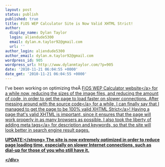 ```yaml
---
layout: post
status: publish
published: true
title: FiOS WEP Calculator Site is Now Valid XHTML Strict!
author:
  display_name: Dylan Taylor
  login: aliendude5300
  email: dylan.m.taylor92@gmail.com
  url: ''
author_login: aliendude5300
author_email: dylan.m.taylor92@gmail.com
wordpress_id: 905
wordpress_url: http://www.dylanmtaylor.com/?p=905
date: '2010-11-21 06:04:55 +0000'
date_gmt: '2010-11-21 06:04:55 +0000'
---
```

<p>I've been working on optimizing the&Acirc;&nbsp;<a href="http:&#47;&#47;fwc.dylanmtaylor.com">FiOS WEP Calculator website<&#47;a> for a while now, reducing the sizes of the image files, and reducing the amount of code, in order to get the page to load faster on slower connections. After messing around with the <a class="zem_slink" title="Source code" rel="wikipedia" href="http:&#47;&#47;en.wikipedia.org&#47;wiki&#47;Source_code">source code<&#47;a> for a while, I can finally say that I managed to get the page to be <a href="http:&#47;&#47;validator.w3.org&#47;check?uri=http%3A%2F%2Ffwc.dylanmtaylor.com%2F;ss=1;st=1;outline=1;No200=1;verbose=1;group=1">100% valid XHTML Strict<&#47;a>! Having a page that's valid XHTML is important, since it ensures that the page will work properly in as many browsers as possible. I also took the liberty of adding <a class="zem_slink" title="Meta element" rel="wikipedia" href="http:&#47;&#47;en.wikipedia.org&#47;wiki&#47;Meta_element">meta tags<&#47;a> for description and keywords, so that the site will look better in search engine result pages.</p>
<p><strong>UPDATE:<&#47;strong> The site is now extremely optimized in order to reduce page loading time, especially on slower Internet connections, such as dial-up for those of you who still have it.</p>
<div class="zemanta-pixie" style="margin-top: 10px; height: 15px;"><img class="zemanta-pixie-img" style="border: none; float: right;" src="http:&#47;&#47;dylanmtaylor.com&#47;wp-content&#47;uploads&#47;2010&#47;12&#47;pixy6.gif" alt="" &#47;><&#47;div></p>
